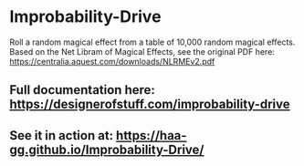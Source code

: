 # Improbability-Drive
Roll a random magical effect from a table of 10,000 random magical effects. Based on the Net Libram of Magical Effects, see the original PDF here: https://centralia.aquest.com/downloads/NLRMEv2.pdf
## Full documentation here: https://designerofstuff.com/improbability-drive
## See it in action at: https://haa-gg.github.io/Improbability-Drive/
